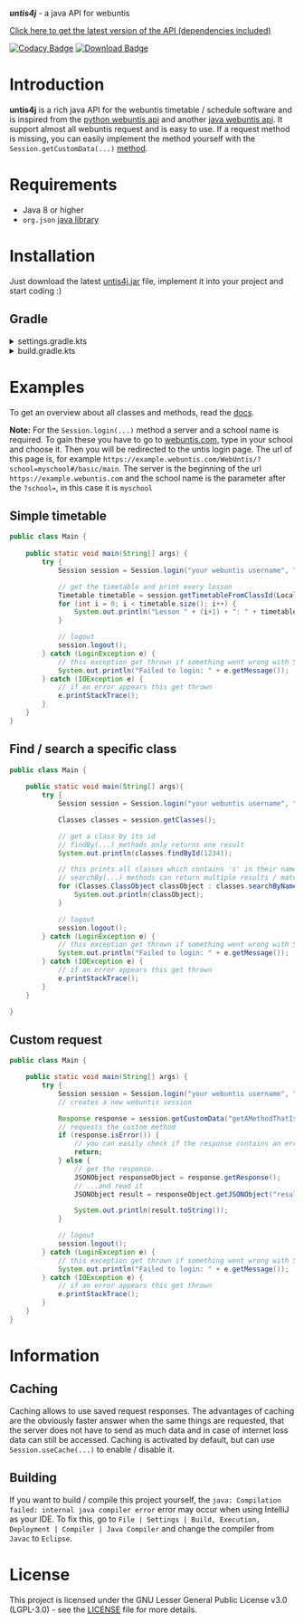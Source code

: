**_untis4j_** - a java API for webuntis

[Click here to get the latest version of the API (dependencies included)](https://smartrelease.bytedream.org/github/ByteDream/untis4j/untis4j-{major}.{minor}.{patch}-withDependencies.jar)

[![Codacy Badge](https://app.codacy.com/project/badge/Grade/c416d7e79b464afbaac22e3788b00f1f)](https://www.codacy.com/gh/ByteDream/untis4j/dashboard?utm_source=github.com&amp;utm_medium=referral&amp;utm_content=ByteDream/untis4j&amp;utm_campaign=Badge_Grade)
[![Download Badge](https://img.shields.io/github/downloads/ByteDream/untis4j/total)](https://smartrelease.bytedream.org/github/ByteDream/untis4j/untis4j-{major}.{minor}.{patch}-withDependencies.jar)

# Introduction

**untis4j** is a rich java API for the webuntis timetable / schedule software and is inspired from the [python webuntis api](https://github.com/python-webuntis/python-webuntis)
and another [java webuntis api](https://github.com/FearlessTobi/WebUntis-Java).
It support almost all webuntis request and is easy to use. If a request method is missing,
you can easily implement the method yourself with the `Session.getCustomData(...)` [method](#Custom-request).

# Requirements

- Java 8 or higher
- `org.json` [java library](https://github.com/stleary/JSON-java)

# Installation

Just download the latest [untis4j.jar](https://smartrelease.bytedream.org/github/ByteDream/untis4j/untis4j-{major}.{minor}.{patch}-withDependencies.jar) file, implement it into your project and start coding :)

## Gradle

<details>
<summary>settings.gradle.kts</summary>

```kotlin
sourceControl {
    gitRepository(java.net.URI("https://github.com/bytedream/untis4j.git")) {
        producesModule("org.bytedream:untis4j")
    }
}
```

</details>
<details>
<summary>build.gradle.kts</summary>

```kotlin
dependencies {
    implementation("org.bytedream:untis4j") {
        version {
            branch = "master"
        }
    }
}
```

</details>

# Examples

To get an overview about all classes and methods, read the [docs](https://bytedream.org/docs/untis4j/).

**Note:** For the `Session.login(...)` method a server and a school name is required. To gain these you have to go to [webuntis.com](https://webuntis.com/), type in your school and choose it.
Then you will be redirected to the untis login page. The url of this page is, for example `https://example.webuntis.com/WebUntis/?school=myschool#/basic/main`.
The server is the beginning of the url `https://example.webuntis.com` and the school name is the parameter after the `?school=`, in this case it is `myschool`

## Simple timetable

```java
public class Main {
    
    public static void main(String[] args) {
        try { 
            Session session = Session.login("your webuntis username", "your webuntis password", "https://example.webuntis.com", "myschool");  // create a new webuntis session

            // get the timetable and print every lesson
            Timetable timetable = session.getTimetableFromClassId(LocalDate.now(), LocalDate.now(), session.getInfos().getClassId());
            for (int i = 0; i < timetable.size(); i++) {
                System.out.println("Lesson " + (i+1) + ": " + timetable.get(i).getSubjects().toString());
            }

            // logout
            session.logout();
        } catch (LoginException e) {
            // this exception get thrown if something went wrong with Session.login
            System.out.println("Failed to login: " + e.getMessage());
        } catch (IOException e) {
            // if an error appears this get thrown
            e.printStackTrace();
        }
    }
}
```

## Find / search a specific class

```java
public class Main {
    
    public static void main(String[] args){
        try { 
            Session session = Session.login("your webuntis username", "your webuntis password", "https://example.webuntis.com", "myschool");  // creates a new webuntis session

            Classes classes = session.getClasses();

            // get a class by its id
            // findBy(...) methods only returns one result
            System.out.println(classes.findById(1234));

            // this prints all classes which contains 's' in their name.
            // searchBy(...) methods can return multiple results / matches
            for (Classes.ClassObject classObject : classes.searchByName("s")) {
                System.out.println(classObject);
            }

            // logout
            session.logout();
        } catch (LoginException e) {
            // this exception get thrown if something went wrong with Session.login
            System.out.println("Failed to login: " + e.getMessage());
        } catch (IOException e) {
            // if an error appears this get thrown
            e.printStackTrace();
        }
    }

}
```

## Custom request

```java
public class Main {

    public static void main(String[] args) {
        try { 
            Session session = Session.login("your webuntis username", "your webuntis password", "webuntis.grupet.at", "demo_inf");
            // creates a new webuntis session

            Response response = session.getCustomData("getAMethodThatIsNotImplemented");
            // requests the custom method
            if (response.isError()) {
                // you can easily check if the response contains an error
                return;
            } else {
                // get the response...
                JSONObject responseObject = response.getResponse();
                // ...and read it
                JSONObject result = responseObject.getJSONObject("result");

                System.out.println(result.toString());
            }

            // logout
            session.logout();
        } catch (LoginException e) {
            // this exception get thrown if something went wrong with Session.login
            System.out.println("Failed to login: " + e.getMessage());
        } catch (IOException e) {
            // if an error appears this get thrown
            e.printStackTrace();
        }
    }
}
```

# Information

## Caching

Caching allows to use saved request responses.
The advantages of caching are the obviously faster answer when the same things are requested, that the server does not have to send as much data and in case of internet loss data can still be accessed.
Caching is activated by default, but can use `Session.useCache(...)` to enable / disable it.

## Building

If you want to build / compile this project yourself, the `java: Compilation failed: internal java compiler error` error may occur when using IntelliJ as your IDE.
To fix this, go to `File | Settings | Build, Execution, Deployment | Compiler | Java Compiler` and change the compiler from `Javac` to `Eclipse`.


# License

This project is licensed under the GNU Lesser General Public License v3.0 (LGPL-3.0) - see the [LICENSE](LICENSE) file for more details.

